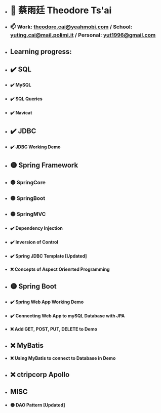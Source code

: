 - # 👋 蔡雨廷 Theodore Ts'ai

- ### 📫 Work: theodore.cai@yeahmobi.com / School: yuting.cai@mail.polimi.it / Personal: yut1996@gmail.com

- ## Learning progress:
- ##   ✔️ SQL
- #### ✔️ MySQL
- #### ✔️ SQL Queries
- #### ✔️ Navicat
- ##   ✔️ JDBC 
- #### ✔️ JDBC Working Demo
- ##   🟡 Spring Framework
- ###  🟡 SpringCore
- ###  🟡 SpringBoot
- ###  🟡 SpringMVC 
- #### ✔️ Dependency Injection 
- #### ✔️ Inversion of Control
- #### ✔️ Spring JDBC Template [Updated]
- #### ❌ Concepts of Aspect Orienrted Programming
- ##   🟡 Spring Boot
- #### ✔️ Spring Web App Working Demo
- #### ✔️ Connecting Web App to mySQL Database with JPA
- #### ❌ Add GET, POST, PUT, DELETE to Demo
- ##   ❌ MyBatis
- #### ❌ Using MyBatis to connect to Database in Demo
- ##   ❌ ctripcorp Apollo
- ##   MISC
- #### 🟡 DAO Pattern [Updated]
<!---
theodoretsai/theodoretsai is a ✨ special ✨ repository because its `README.md` (this file) appears on your GitHub profile.
You can click the Preview link to take a look at your changes.
--->
